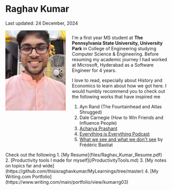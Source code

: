 # Raghav Kumar
Last updated: 24 December, 2024

<div id="intro-container" style="
    display: flex;
    align-items: flex-start;
    gap: 20px;
">
    <div style="flex-shrink: 0;height: auto;max-width: 40%;">
        <img src="files/selfie.jpeg" alt="Profile Photo of Raghav Kumar" style="height: 250px;width: 100%;">
    </div>
    <div>
        <p>
            I'm a first year MS student at <b>The Pennsylvania State University, University Park</b> in College of Engineering studying Computer Science & Engineering. Before resuming my academic journey I had worked at Microsoft, Hyderabad as a Software Engineer for 4 years.
        </p>
        <p>
            I love to read, especially about History and Economics to learn about how we got here. I would humbly recommend you to check out the following works that have inspired me
            <ol>
                <li>Ayn Rand (The Fountainhead and Atlas Shrugged)</li>
                <li> Dale Carnegie (How to Win Friends and Influence People)</li>
                <li> <a href="https://acharyaprashant.org/">Acharya Prashant</a></li>
                <li> <a href = "https://www.youtube.com/playlist?list=PLIG8a9wNRHVu-Aw2VgUJacXlpsJMbF5Y_">Everything is Everything Podcast</a></li>
                <li> <a href=http://bastiat.org/fr/cqovecqonvp.html>What we see and what we don't see</a> by Frédéric Bastiat</li>
            </ol>
        </p>
    </div>
</div>
Check out the following
1. [My Resume](files/Raghav_Kumar_Resume.pdf)
2. [Productivity tools I made for myself](/ProductivityTools.md)
3. [My notes on topics far and wide](https://github.com/thisisraghavkumar/MyLearnings/tree/master)
4. [My Writing.com Portfolio](https://www.writing.com/main/portfolio/view/kumarrg03)
